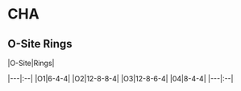 # CHA

## O-Site Rings
|O-Site|Rings|

|---|:--|
|O1|6-4-4|
|O2|12-8-8-4|
|O3|12-8-6-4|
|04|8-4-4|
|---|:--|
